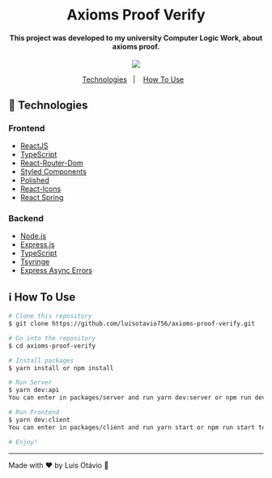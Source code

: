 
<h1 align="center">
  Axioms Proof Verify
</h1>
<h4 align="center">
  This project was developed to my university Computer Logic Work, about axioms proof.
</h4>
<p align="center">
	<img src="https://res.cloudinary.com/luisotavio756/image/upload/v1614524849/Captura_nxs8qj.png" />
</p>
<p align="center">
  <a href="#rocket-technologies">Technologies</a>&nbsp;&nbsp;&nbsp;|&nbsp;&nbsp;&nbsp;
  <a href="#information_source-how-to-use">How To Use</a>&nbsp;&nbsp;&nbsp;
</p>

## :rocket: Technologies

### Frontend
- [ReactJS](https://pt-br.reactjs.org)
- [TypeScript](https://www.typescriptlang.org/)
- [React-Router-Dom](https://www.npmjs.com/package/react-router-dom)
- [Styled Components](https://styled-components.com)
- [Polished](https://polished.js.org/)
- [React-Icons](https://react-icons.github.io/react-icons/)
- [React Spring](https://www.react-spring.io/)

### Backend
- [Node.js](https://nodejs.org/en/)
- [Express.js](https://expressjs.com/pt-br/)
- [TypeScript](https://www.typescriptlang.org/)
- [Tsyringe](https://github.com/microsoft/tsyringe)
- [Express Async Errors](https://www.npmjs.com/package/express-async-errors)

## :information_source: How To Use

```bash
# Clone this repository
$ git clone https://github.com/luisotavio756/axioms-proof-verify.git

# Go into the repository
$ cd axioms-proof-verify

# Install packages
$ yarn install or npm install

# Run Server
$ yarn dev:api
You can enter in packages/server and run yarn dev:server or npm run dev:server too

# Run Frontend
$ yarn dev:client
You can enter in packages/client and run yarn start or npm run start too

# Enjoy!
```

---

Made with ♥ by Luis Otávio :wave:


